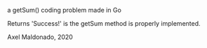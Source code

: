 a getSum() coding problem made in Go

Returns 'Success!' is the getSum method is properly implemented.

Axel Maldonado, 2020